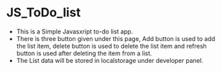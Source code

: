 # JS_ToDo_list
- This is a Simple Javasxript to-do list app.
- There is three button given under this page, Add button is used to add the list item, delete button is used to delete the list item and refresh button is used after deleting the item from a list.
- The List data will be stored in localstorage under developer panel.
